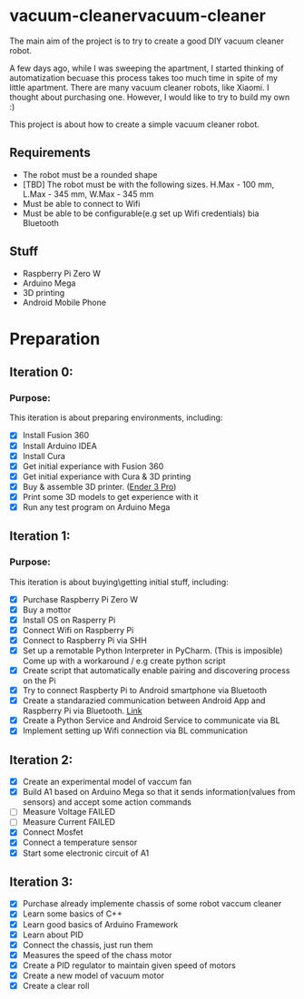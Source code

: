 # vacuum-cleanervacuum-cleaner
The main aim of the project is to try to create a good DIY vacuum cleaner robot.

A few days ago, while I was sweeping the apartment, I started thinking of automatization becuase this process takes too much time in spite of my little apartment. There are many
vacuum cleaner robots, like Xiaomi. I thought about purchasing one. However, I would like to try to build my own :)

This project is about how to create a simple vacuum cleaner robot.

## Requirements
* The robot must be a rounded shape
* [TBD] The robot must be with the following sizes. H.Max - 100 mm, L.Max - 345 mm, W.Max - 345 mm
* Must be able to connect to Wifi
* Must be able to be configurable(e.g set up Wifi credentials) bia Bluetooth

## Stuff
* Raspberry Pi Zero W
* Arduino Mega
* 3D printing
* Android Mobile Phone

# Preparation
## Iteration 0:
### Purpose:
This iteration is about preparing environments, including:
- [X] Install Fusion 360
- [X] Install Arduino IDEA
- [X] Install Cura
- [X] Get initial experiance with Fusion 360
- [X] Get initial experiance with Cura & 3D printing
- [X] Buy & assemble 3D printer. ([Ender 3 Pro](https://www.creality3dofficial.com/products/creality-ender-3-pro-3d-printer))
- [X] Print some 3D models to get experience with it
- [X] Run any test program on Arduino Mega

## Iteration 1:
### Purpose:
This iteration is about buying\getting initial stuff, including:
- [X] Purchase Raspberry Pi Zero W
- [X] Buy a mottor
- [x] Install OS on Rasperry Pi
- [x] Connect Wifi on Raspberry Pi
- [x] Connect to Raspberry Pi via SHH
- [X] Set up a remotable Python Interpreter in PyCharm. (This is imposible) Come up with a workaround / e.g create python script
- [x] Create script that automatically enable pairing and discovering process on the Pi
- [x] Try to connect Raspberty Pi to Android smartphone via Bluetooth
- [x] Create a standarazied communication between Android App and Raspberry Pi via Bluetooth. [Link](https://github.com/AlieksieievYurii/vacuum-cleaner/blob/main/docs/bluetooth_communication.md)
- [x] Create a Python Service and Android Service to communicate via BL
- [x] Implement setting up Wifi connection via BL communication

## Iteration 2:
- [x] Create an experimental model of vaccum fan 
- [x] Build A1 based on Arduino Mega so that it sends information(values from sensors) and accept some action commands
- [ ] Measure Voltage FAILED
- [ ] Measure Current FAILED
- [x] Connect Mosfet
- [x] Connect a temperature sensor
- [x] Start some electronic circuit of A1

## Iteration 3:
- [x] Purchase already implemente chassis of some robot vaccum cleaner
- [x] Learn some basics of C++
- [x] Learn good basics of Arduino Framework
- [x] Learn about PID
- [x] Connect the chassis, just run them
- [x] Measures the speed of the chass motor
- [x] Create a PID regulator to maintain given speed of motors
- [x] Create a new model of vacuum motor
- [x] Create a clear roll
